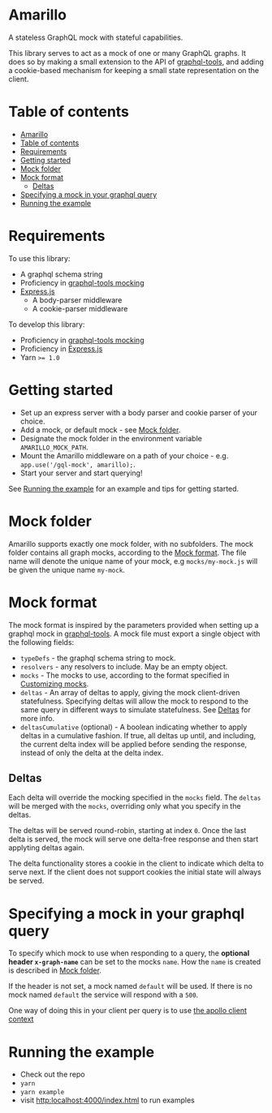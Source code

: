 # Amarillo

A stateless GraphQL mock with stateful capabilities.

This library serves to act as a mock of one or many GraphQL graphs. It does so by making a small extension to the API of [graphql-tools](https://www.apollographql.com/docs/graphql-tools/mocking.html), and adding a cookie-based mechanism for keeping a small state representation on the client.


# Table of contents

  * [Amarillo](#amarillo)
  * [Table of contents](#table-of-contents)
  * [Requirements](#requirements)
  * [Getting started](#getting-started)
  * [Mock folder](#mock-folder)
  * [Mock format](#mock-format)
    * [Deltas](#deltas)
  * [Specifying a mock in your graphql query](#specifying-a-mock-in-your-graphql-query)
  * [Running the example](#running-the-example)


# Requirements

To use this library:

* A graphql schema string
* Proficiency in [graphql-tools mocking](https://www.apollographql.com/docs/graphql-tools/mocking.html)
* [Express.js](https://expressjs.com/)
  * A body-parser middleware
  * A cookie-parser middleware

To develop this library:

* Proficiency in [graphql-tools mocking](https://www.apollographql.com/docs/graphql-tools/mocking.html)
* Proficiency in [Express.js](https://expressjs.com/)
* Yarn `>= 1.0`

# Getting started

* Set up an express server with a body parser and cookie parser of your choice.
* Add a mock, or default mock - see [Mock folder](#mock-folder).
* Designate the mock folder in the environment variable `AMARILLO_MOCK_PATH`.
* Mount the Amarillo middleware on a path of your choice - e.g. `app.use('/gql-mock', amarillo);`.
* Start your server and start querying!

See [Running the example](#running-the-example) for an example and tips for getting started.

# Mock folder

Amarillo supports exactly one mock folder, with no subfolders. The mock folder contains all graph mocks, according to the [Mock format](#mock-format). The file name will denote the unique name of your mock, e.g `mocks/my-mock.js` will be given the unique name `my-mock`.

# Mock format

The mock format is inspired by the parameters provided when setting up a graphql mock in [graphql-tools](https://www.apollographql.com/docs/graphql-tools/mocking.html). A mock file must export a single object with the following fields:

* `typeDefs` - the graphql schema string to mock.
* `resolvers` - any resolvers to include. May be an empty object.
* `mocks` - The mocks to use, according to the format specified in [Customizing mocks](https://www.apollographql.com/docs/graphql-tools/mocking.html#Customizing-mocks).
* `deltas` - An array of deltas to apply, giving the mock client-driven statefulness. Specifying deltas will allow the mock to respond to the same query in different ways to simulate statefulness. See [Deltas](#deltas) for more info.
* `deltasCumulative` (optional) - A boolean indicating whether to apply deltas in a cumulative fashion. If true, all deltas up until, and including, the current delta index will be applied before sending the response, instead of only the delta at the delta index.

## Deltas

Each delta will override the mocking specified in the `mocks` field. The `deltas` will be merged with the `mocks`, overriding only what you specify in the deltas.

The deltas will be served round-robin, starting at index `0`. Once the last delta is served, the mock will serve one delta-free response and then start applyting deltas again.

The delta functionality stores a cookie in the client to indicate which delta to serve next. If the client does not support cookies the initial state will always be served.

# Specifying a mock in your graphql query

To specify which mock to use when responding to a query, the **optional header `x-graph-name`** can be set to the mocks `name`. How the `name` is created is described in [Mock folder](#mock-folder).

If the header is not set, a mock named `default` will be used. If there is no mock named `default` the service will respond with a `500`.

One way of doing this in your client per query is to use [the apollo client context](https://www.apollographql.com/docs/link/links/http.html#context)

# Running the example

* Check out the repo
* `yarn`
* `yarn example`
* visit [http:localhost:4000/index.html](http:localhost:4000/index.html) to run examples
